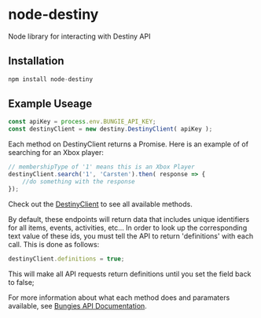 # node-destiny

Node library for interacting with Destiny API

## Installation

```javascript
npm install node-destiny
```

## Example Useage

```javascript
const apiKey = process.env.BUNGIE_API_KEY;
const destinyClient = new destiny.DestinyClient( apiKey );
```

Each method on DestinyClient returns a Promise. Here is an example of of searching for an Xbox player: 

```javascript
// membershipType of '1' means this is an Xbox Player
destinyClient.search('1', 'Carsten').then( response => {
    //do something with the response
});
```

Check out the [DestinyClient](./DestinyClient.js) to see all available methods.

By default, these endpoints will return data that includes unique identifiers for all items, events, activities, etc... In order to look up the corresponding text value of these ids, you must tell the API to return 'definitions' with each call. This is done as follows:

```javascript
destinyClient.definitions = true;
```

This will make all API requests return definitions until you set the field back to false;

For more information about what each method does and paramaters available, see [Bungies API Documentation](https://www.bungie.net/platform/destiny/help/).